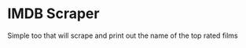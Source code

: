 # IMDB Scraper

Simple too that will scrape and print out the name of the top rated films

[logo]: /Capture.PNG "Screen Shot"
